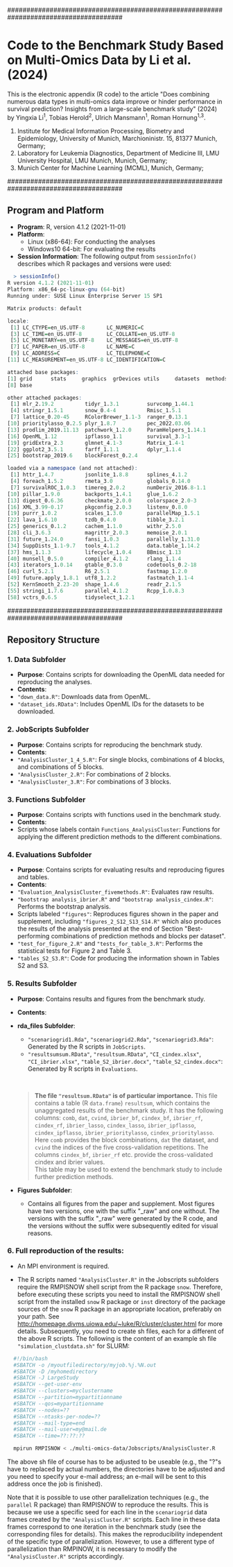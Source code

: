 ######################################################################################

# Code to the Benchmark Study Based on Multi-Omics Data by Li et al. (2024)

This is the electronic appendix (R code) to the article "Does combining numerous data types in multi-omics data improve or hinder performance in survival prediction? Insights from a large-scale benchmark study" (2024) by Yingxia Li<sup>1</sup>, Tobias Herold<sup>2</sup>, Ulrich Mansmann<sup>1</sup>, Roman Hornung<sup>1,3</sup>.

1. Institute for Medical Information Processing, Biometry and Epidemiology, University of Munich, Marchioninistr. 15, 81377 Munich, Germany;
2. Laboratory for Leukemia Diagnostics, Department of Medicine III, LMU University Hospital, LMU Munich, Munich, Germany;
3. Munich Center for Machine Learning (MCML), Munich, Germany;

######################################################################################

## Program and Platform

- **Program**: R, version 4.1.2 (2021-11-01)
- **Platform**: 
  - Linux (x86-64): For conducting the analyses
  - Windows10 64-bit: For evaluating the results
- **Session Information**: The following output from `sessionInfo()` describes which R packages and versions were used:
  
```R
  > sessionInfo()
R version 4.1.2 (2021-11-01)
Platform: x86_64-pc-linux-gnu (64-bit)
Running under: SUSE Linux Enterprise Server 15 SP1

Matrix products: default

locale:
 [1] LC_CTYPE=en_US.UTF-8       LC_NUMERIC=C
 [3] LC_TIME=en_US.UTF-8        LC_COLLATE=en_US.UTF-8
 [5] LC_MONETARY=en_US.UTF-8    LC_MESSAGES=en_US.UTF-8
 [7] LC_PAPER=en_US.UTF-8       LC_NAME=C
 [9] LC_ADDRESS=C               LC_TELEPHONE=C
[11] LC_MEASUREMENT=en_US.UTF-8 LC_IDENTIFICATION=C

attached base packages:                                                                                                                                
[1] grid      stats     graphics  grDevices utils     datasets  methods
[8] base

other attached packages:
 [1] mlr_2.19.2          tidyr_1.3.1         survcomp_1.44.1
 [4] stringr_1.5.1       snow_0.4-4          Rmisc_1.5.1
 [7] lattice_0.20-45     RColorBrewer_1.1-3  ranger_0.13.1
[10] prioritylasso_0.2.5 plyr_1.8.7          pec_2022.03.06
[13] prodlim_2019.11.13  patchwork_1.2.0     ParamHelpers_1.14.1
[16] OpenML_1.12         ipflasso_1.1        survival_3.3-1
[19] gridExtra_2.3       glmnet_4.1-3        Matrix_1.4-1
[22] ggplot2_3.5.1       farff_1.1.1         dplyr_1.1.4
[25] bootstrap_2019.6    blockForest_0.2.4

loaded via a namespace (and not attached):                                                                 
 [1] httr_1.4.7          jsonlite_1.8.8      splines_4.1.2
 [4] foreach_1.5.2       rmeta_3.0           globals_0.14.0
 [7] survivalROC_1.0.3   timereg_2.0.2       numDeriv_2016.8-1.1
[10] pillar_1.9.0        backports_1.4.1     glue_1.6.2
[13] digest_0.6.36       checkmate_2.0.0     colorspace_2.0-3
[16] XML_3.99-0.17       pkgconfig_2.0.3     listenv_0.8.0
[19] purrr_1.0.2         scales_1.3.0        parallelMap_1.5.1
[22] lava_1.6.10         tzdb_0.4.0          tibble_3.2.1
[25] generics_0.1.2      cachem_1.1.0        withr_2.5.0
[28] cli_3.6.3           magrittr_2.0.3      memoise_2.0.1
[31] future_1.24.0       fansi_1.0.3         parallelly_1.31.0
[34] SuppDists_1.1-9.7   tools_4.1.2         data.table_1.14.2
[37] hms_1.1.3           lifecycle_1.0.4     BBmisc_1.13
[40] munsell_0.5.0       compiler_4.1.2      rlang_1.1.4
[43] iterators_1.0.14    gtable_0.3.0        codetools_0.2-18
[46] curl_5.2.1          R6_2.5.1            fastmap_1.2.0
[49] future.apply_1.8.1  utf8_1.2.2          fastmatch_1.1-4
[52] KernSmooth_2.23-20  shape_1.4.6         readr_2.1.5
[55] stringi_1.7.6       parallel_4.1.2      Rcpp_1.0.8.3
[58] vctrs_0.6.5         tidyselect_1.2.1
```

######################################################################################

## Repository Structure

### 1. Data Subfolder

- **Purpose**: Contains scripts for downloading the OpenML data needed for reproducing the analyses.
- **Contents**:
- `"down_data.R"`: Downloads data from OpenML.
- `"dataset_ids.RData"`: Includes OpenML IDs for the datasets to be downloaded.

### 2. JobScripts Subfolder

- **Purpose**: Contains scripts for reproducing the benchmark study.
- **Contents**:
- `"AnalysisCluster_1_4_5.R"`: For single blocks, combinations of 4 blocks, and combinations of 5 blocks.
- `"AnalysisCluster_2.R"`: For combinations of 2 blocks.
- `"AnalysisCluster_3.R"`: For combinations of 3 blocks.

### 3. Functions Subfolder
 
- **Purpose**: Contains scripts with functions used in the benchmark study.
- **Contents**:
- Scripts whose labels contain `Functions_AnalysisCluster`: Functions for applying the different prediction methods to the different combinations.

### 4. Evaluations Subfolder
 
- **Purpose**: Contains scripts for evaluating results and reproducing figures and tables.
- **Contents**:
- `"Evaluation_AnalysisCluster_fivemethods.R"`: Evaluates raw results.
- `"bootstrap analysis_ibrier.R"` and `"bootstrap analysis_cindex.R"`: Performs the bootstrap analysis.
- Scripts labeled `"figures"`: Reproduces figures shown in the paper and supplement, including `"figures_2_S12_S13_S14.R"` which also produces the results of the analysis presented at the end of Section "Best-performing combinations of prediction methods and blocks per dataset".
- `"test_for_figure_2.R"` and `"tests_for_table_3.R"`: Performs the statistical tests for Figure 2 and Table 3.
- `"tables_S2_S3.R"`: Code for producing the information shown in Tables S2 and S3.

### 5. Results Subfolder
 
- **Purpose**: Contains results and figures from the benchmark study.
- **Contents**:
- **rda_files Subfolder**:
  - `"scenariogrid1.Rda"`, `"scenariogrid2.Rda"`, `"scenariogrid3.Rda"`: Generated by the R scripts in `JobScripts`.
  - `"resultsumsum.RData"`, `"resultsum.RData"`, `"CI_cindex.xlsx"`, `"CI_ibrier.xlsx"`, `"table_S2_ibrier.docx"`, `"table_S2_cindex.docx"`: Generated by R scripts in `Evaluations`.
  
  &nbsp;
  
  > **The file `"resultsum.RData"` is of particular importance.** This file contains a table (R `data.frame`) `resultsum`, which contains the unaggregated results of the benchmark study. It has the following columns: `comb`, `dat`, `cvind`, `ibrier_bf`, `cindex_bf`, `ibrier_rf`, `cindex_rf`, `ibrier_lasso`, `cindex_lasso`, `ibrier_ipflasso`, `cindex_ipflasso`, `ibrier_prioritylasso`, `cindex_prioritylasso`. Here `comb` provides the block combinations, `dat` the dataset, and `cvind` the indices of the five cross-validation repetitions. The columns `cindex_bf`, `ibrier_rf` etc. provide the cross-validated cindex and ibrier values.<br>
  > This table may be used to extend the benchmark study to include further prediction methods.
  
- **Figures Subfolder**:
  - Contains all figures from the paper and supplement. Most figures have two versions, one with the suffix "_raw" and one without. The versions with the suffix "_raw" were generated by the R code, and the versions without the suffix were subsequently edited for visual reasons.

### 6. Full reproduction of the results:

- An MPI environment is required.

- The R scripts named `"AnalysisCluster.R"` in the Jobscripts subfolders require the 
  RMPISNOW shell script from the R package `snow`.
  Therefore, before executing these scripts you need to install the RMPISNOW shell script 
  from the installed `snow` R package or `inst` directory of the package sources
  of the `snow` R package in an appropriate location, preferably
  on your path. 
  See http://homepage.divms.uiowa.edu/~luke/R/cluster/cluster.html for more details.
  Subsequently, you need to create sh files, each for a different of the
  above R scripts. The following is the content of an example sh file `"simulation_clustdata.sh"` for SLURM:

```bash
  #!/bin/bash
  #SBATCH -o /myoutfiledirectory/myjob.%j.%N.out
  #SBATCH -D /myhomedirectory
  #SBATCH -J LargeStudy
  #SBATCH --get-user-env 
  #SBATCH --clusters=myclustername
  #SBATCH --partition=mypartitionname
  #SBATCH --qos=mypartitionname
  #SBATCH --nodes=??
  #SBATCH --ntasks-per-node=??
  #SBATCH --mail-type=end
  #SBATCH --mail-user=my@mail.de
  #SBATCH --time=??:??:??

  mpirun RMPISNOW < ./multi-omics-data/Jobscripts/AnalysisCluster.R
```

  The above sh file of course has to be adjusted to be useable (e.g., the "?"s have
  to replaced by actual numbers, the directories have to be adjusted and
  you need to specify your e-mail address; an e-mail will be sent to this address
  once the job is finished).
  
  Note that it is possible to use other parallelization techniques (e.g., the `parallel` R package) than RMPISNOW to reproduce the results. This is because we use a specific seed for each line in the `scenariogrid` data frames created by the `"AnalysisCluster.R"` scripts. Each line in these data frames correspond to one iteration in the benchmark study (see the corresponding files for details). This makes the reproducibility independent of the specific type of parallelization. However, to use a different type of parallelization than RMPINOW, it is necessary to modify the `"AnalysisCluster.R"` scripts accordingly.
